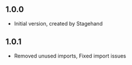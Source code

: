 ## 1.0.0

- Initial version, created by Stagehand

## 1.0.1

- Removed unused imports, Fixed import issues